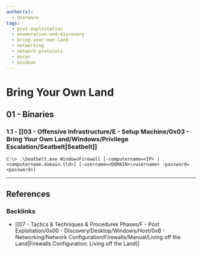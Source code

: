 ```yaml
---
author(s):
  - Userware
tags:
  - post-exploitation
  - enumeration-and-discovery
  - bring-your-own-land
  - networking
  - network-protocols
  - msrpc
  - windows
---
```

# Bring Your Own Land

## 01 - Binaries

### 1.1 - [[03 - Offensive Infrastructure/E - Setup Machine/0x03 - Bring Your Own Land/Windows/Privilege Escalation/Seatbelt|Seatbelt]]

```
C:\> .\Seatbelt.exe WindowsFirewall [-computername=<IP> | <computername.domain.tld>] [-username=<DOMAIN>\<username> -password=<password>]
```

---
## References

### Backlinks

- [[07 - Tactics & Techniques & Procedures Phases/F - Post Exploitation/0x00 - Discovery/Desktop/Windows/Host/0xB - Networking/Network Configuration/Firewalls/Manual/Living off the Land|Firewalls Configuration: Living off the Land]]
